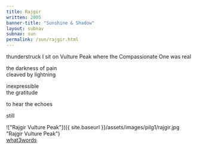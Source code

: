 ```yaml
---
title: Rajgir
written: 2005
banner-title: "Sunshine & Shadow" 
layout: subnav
subnav: sun
permalink: /sun/rajgir.html
---
```


<div class="poem">
thunderstruck  
I sit on Vulture Peak  
where the Compassionate One  
was real
 
the darkness of pain  
cleaved by lightning  

inexpressible  
the gratitude

to hear the echoes  

still
</div>

!["Rajgir Vulture Peak"]({{ site.baseurl }}/assets/images/pilg1/rajgir.jpg "Rajgir Vulture Peak")  
[what3words](https://what3words.com/emblem.counts.basically)
